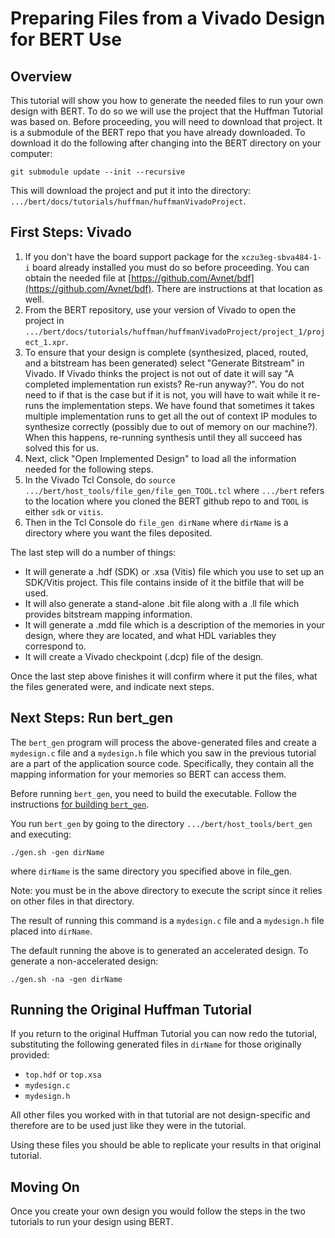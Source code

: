 # Preparing Files from a Vivado Design for BERT Use

## Overview
This tutorial will show you how to generate the needed files to run your own design with BERT.  To do so we will use the project that the Huffman Tutorial was based on.  Before proceeding, you will need to download that project.  It is a submodule of the BERT repo that you have already downloaded.  To download it do the following after changing into the BERT directory on your computer:
```
git submodule update --init --recursive
```
This will download the project and put it into the directory: `.../bert/docs/tutorials/huffman/huffmanVivadoProject`.

## First Steps: Vivado
1. If you don't have the board support package for the `xczu3eg-sbva484-1-i` board already installed you must do so before proceeding.   You can obtain the needed file at [https://github.com/Avnet/bdf](https://github.com/Avnet/bdf).  There are instructions at that location as well.
2. From the BERT repository, use your version of Vivado to open the project in `.../bert/docs/tutorials/huffman/huffmanVivadoProject/project_1/project_1.xpr`.
3. To ensure that your design is complete (synthesized, placed, routed, and a bitstream has been generated) select "Generate Bitstream" in Vivado.  If Vivado thinks the project is not out of date it will say "A completed implementation run exists?  Re-run anyway?".  You do not need to if that is the case but if it is not, you will have to wait while it re-runs the implementation steps.  We have found that sometimes it takes multiple implementation runs to get all the out of context IP modules to synthesize correctly (possibly due to out of memory on our machine?).  When this happens, re-running synthesis until they all succeed has solved this for us.
4. Next, click "Open Implemented Design" to load all the information needed for the following steps.
5. In the Vivado Tcl Console, do `source .../bert/host_tools/file_gen/file_gen_TOOL.tcl` where `.../bert` refers to the location where you cloned the BERT github repo to and `TOOL` is either `sdk` or `vitis`.  
6. Then in the Tcl Console do `file_gen dirName` where `dirName` is a directory where you want the files deposited.

The last step will do a number of things:
- It will generate a .hdf (SDK) or .xsa (Vitis) file which you use to set up an SDK/Vitis project.  This  file contains inside of it the bitfile that will be used.
- It will also generate a stand-alone .bit file along with a .ll file which provides bitstream mapping information.
- It will generate a .mdd file which is a description of the memories in your design, where they are located, and what HDL variables they correspond to. 
- It will create a Vivado checkpoint (.dcp) file of the design.

Once the last step above finishes it will confirm where it put the files, what the files generated were, and indicate next steps.

## Next Steps: Run bert_gen
The `bert_gen` program will process the above-generated files and create a `mydesign.c` file and a `mydesign.h` file which you saw in the previous tutorial are a part of the application source code.  Specifically, they contain all the mapping information for your memories so BERT can access them.

Before running `bert_gen`, you need to build the executable.
Follow the instructions [for building `bert_gen`](../../host_tools/build.md). 

You run `bert_gen` by going to the directory `.../bert/host_tools/bert_gen` and executing:
```
./gen.sh -gen dirName
```
where `dirName` is the same directory you specified above in file_gen.


Note: you must be in the above directory to execute the script since it relies on other files in that directory.  

The result of running this command is a `mydesign.c` file and a `mydesign.h` file placed into `dirName`.

The default running the above is to generated an accelerated design.  To generate a non-accelerated design:
```
./gen.sh -na -gen dirName
```


## Running the Original Huffman Tutorial
If you return to the original Huffman Tutorial you can now redo the tutorial, substituting the following generated files in `dirName` for those originally provided:
- `top.hdf` or `top.xsa`
- `mydesign.c`
- `mydesign.h`

All other files you worked with in that tutorial are not design-specific and therefore are to be used just like they were in the tutorial.

Using these files you should be able to replicate your results in that original tutorial.

## Moving On
Once you create your own design you would follow the steps in the two tutorials to run your design using BERT. 

